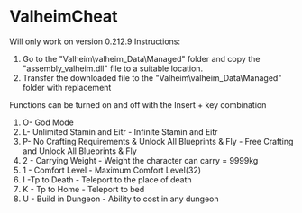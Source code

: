 # ValheimCheat

Will only work on version 0.212.9
Instructions:
1. Go to the "Valheim\valheim_Data\Managed" folder and copy the "assembly_valheim.dll" file to a suitable location.
2. Transfer the downloaded file to the "Valheim\valheim_Data\Managed" folder with replacement

Functions can be turned on and off with the Insert + key combination
1. O- God Mode
2. L- Unlimited Stamin and Eitr - Infinite Stamin and Eitr
3. P- No Crafting Requirements & Unlock All Blueprints & Fly - Free Crafting and Unlock All Blueprints & Fly
4. 2 - Carrying Weight - Weight the character can carry = 9999kg
5. 1 - Comfort Level - Maximum Comfort Level(32)
6. I -Tp to Death - Teleport to the place of death
7. K - Tp to Home - Teleport to bed
8. U - Build in Dungeon - Ability to cost in any dungeon
